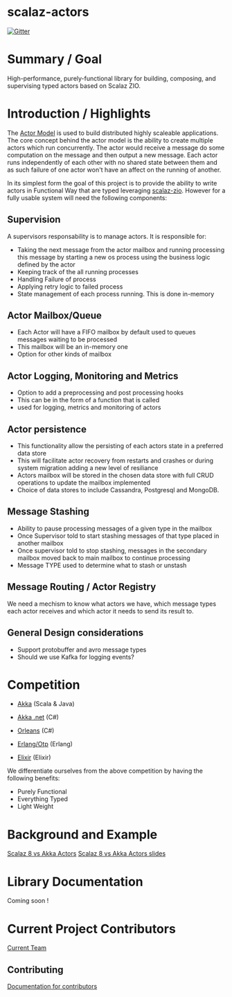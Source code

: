 # scalaz-actors

[![Gitter](https://badges.gitter.im/scalaz/scalaz-actors.svg)](https://gitter.im/scalaz/scalaz-actors?utm_source=badge&utm_medium=badge&utm_campaign=pr-badge&utm_content=badge)

# Summary / Goal
High-performance, purely-functional library for building, composing, and supervising typed actors based on Scalaz ZIO.

# Introduction / Highlights
The [Actor Model](https://en.wikipedia.org/wiki/Actor_model) is used to build distributed highly scaleable applications. The core concept behind the actor model is the ability to create multiple actors which run concurrently. The actor would receive a message do some computation on the message and then output a new message. Each actor runs independently of each other with no shared state between them and as such failure of one actor won't have an affect on the running of another.

In its simplest form the goal of this project is to provide the ability to write actors in Functional Way that are typed leveraging [scalaz-zio](https://github.com/scalaz/scalaz-zio). However for a fully usable system will need the following components:

## Supervision
A supervisors responsability is to manage actors. It is responsible for: 

- Taking the next message from the actor mailbox and running processing this message by starting a new os process using the business logic defined by the actor
- Keeping track of the all running processes
- Handling Failure of process
- Applying retry logic to failed process
- State management of each process running. This is done in-memory

## Actor Mailbox/Queue
- Each Actor will have a FIFO mailbox by default used to queues messages waiting to be processed
- This mailbox will be an in-memory one
- Option for other kinds of mailbox

## Actor Logging, Monitoring and Metrics
- Option to add a preprocessing and post processing hooks
- This can be in the form of a function that is called
- used for logging, metrics and monitoring of actors

## Actor persistence
- This functionality allow the persisting of each actors state in a preferred data store
- This will facilitate actor recovery from restarts and crashes or during system migration adding a new level of resiliance
- Actors mailbox will be stored in the chosen data store with full CRUD operations to update the mailbox implemented
- Choice of data stores to include Cassandra, Postgresql and MongoDB.

## Message Stashing
- Ability to pause processing messages of a given type in the mailbox
- Once Supervisor told to start stashing messages of that type placed in another mailbox
- Once supervisor told to stop stashing, messages in the secondary mailbox moved back to main mailbox to continue processing
- Message TYPE used to determine what to stash or unstash

## Message Routing / Actor Registry
We need a mechism to know what actors we have, which message types each actor
receives and which actor it needs to send its result to.

## General Design considerations
- Support protobuffer and avro message types
- Should we use Kafka for logging events? 

# Competition
- [Akka](https://akka.io) (Scala & Java)

- [Akka .net](https://getakka.net) (C#)

- [Orleans](https://dotnet.github.io/orleans/) (C#)

- [Erlang/Otp](http://www.erlang.org) (Erlang)

- [Elixir](https://elixir-lang.org) (Elixir)

We differentiate ourselves from the above competition by having the following benefits: 
- Purely Functional
- Everything Typed
- Light Weight

# Background and Example
[Scalaz 8 vs Akka Actors](https://www.youtube.com/watch?v=Eihz7kqn6mU)
[Scalaz 8 vs Akka Actors slides](https://www.slideshare.net/jdegoes/scalaz-8-vs-akka-actors)

# Library Documentation
Coming soon !

# Current Project Contributors
[Current Team](https://github.com/scalaz/scalaz-actors/wiki/Team)

## Contributing
[Documentation for contributors](CONTRIBUTING.md)

